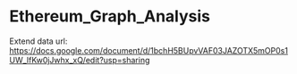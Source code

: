 # Ethereum_Graph_Analysis
Extend data url: https://docs.google.com/document/d/1bchH5BUpvVAF03JAZOTX5mOP0s1UW_lfKw0jJwhx_xQ/edit?usp=sharing
